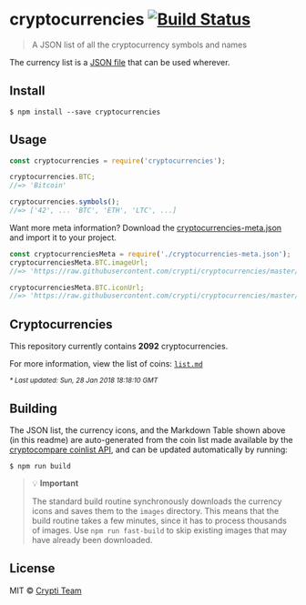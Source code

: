 # cryptocurrencies [![Build Status](https://travis-ci.org/crypti/cryptocurrencies.svg?branch=master)](https://travis-ci.org/crypti/cryptocurrencies)

> A JSON list of all the cryptocurrency symbols and names

The currency list is a [JSON file](cryptocurrencies.json) that can be used wherever.

## Install

```
$ npm install --save cryptocurrencies
```


## Usage

```js
const cryptocurrencies = require('cryptocurrencies');

cryptocurrencies.BTC;
//=> 'Bitcoin'

cryptocurrencies.symbols();
//=> ['42', ... 'BTC', 'ETH', 'LTC', ...]
```

Want more meta information? Download the [cryptocurrencies-meta.json](https://github.com/crypti/cryptocurrencies/blob/master/cryptocurrencies-meta.json) and import it to your project.

```js
const cryptocurrenciesMeta = require('./cryptocurrencies-meta.json');
cryptocurrenciesMeta.BTC.imageUrl;
//=> 'https://raw.githubusercontent.com/crypti/cryptocurrencies/master/images/BTC.png'

cryptocurrenciesMeta.BTC.iconUrl;
//=> 'https://raw.githubusercontent.com/crypti/cryptocurrencies/master/images/BTC-128.png'
```

## Cryptocurrencies
<!-- DO NOT REMOVE THE COMMENTS BELOW, OR EDIT THIS TABLE DIRECTLY. -->
<!-- BEGIN INJECT STATS -->
This repository currently contains **2092** cryptocurrencies.

For more information, view the list of coins: [`list.md`](https://github.com/crypti/cryptocurrencies/blob/master/list.md) 


<small><em>* Last updated: Sun, 28 Jan 2018 18:18:10 GMT</em></small><!-- END INJECT STATS -->

## Building

The JSON list, the currency icons, and the Markdown Table shown above (in this readme) are auto-generated
from the coin list made available by the [cryptocompare coinlist API](https://www.cryptocompare.com/api/data/coinlist/),
and can be updated automatically by running:

```
$ npm run build
```

> :bulb: **Important**
>
> The standard build routine synchronously downloads the currency icons and saves them to the `images` directory. This means that the build routine takes a few minutes, since it has to process thousands of images. Use `npm run fast-build` to skip existing images that may have already been downloaded.

## License

MIT © [Crypti Team](https://github.com/crypti)
